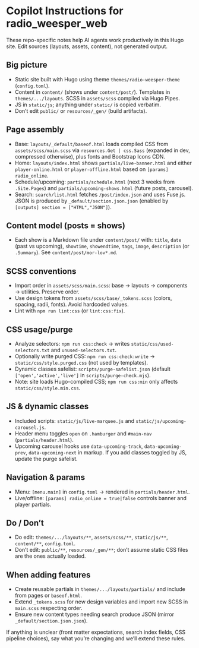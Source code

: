 # Copilot Instructions for radio_weesper_web

These repo-specific notes help AI agents work productively in this Hugo site. Edit sources (layouts, assets, content), not generated output.

## Big picture
- Static site built with Hugo using theme `themes/radio-weesper-theme` (`config.toml`).
- Content in `content/` (shows under `content/post/`). Templates in `themes/.../layouts`. SCSS in `assets/scss` compiled via Hugo Pipes.
- JS in `static/js`; anything under `static/` is copied verbatim.
- Don’t edit `public/` or `resources/_gen/` (build artifacts).

## Page assembly
- Base: `layouts/_default/baseof.html` loads compiled CSS from `assets/scss/main.scss` via `resources.Get | css.Sass` (expanded in dev, compressed otherwise), plus fonts and Bootstrap Icons CDN.
- Home: `layouts/index.html` shows `partials/live-banner.html` and either `player-online.html` or `player-offline.html` based on `[params] radio_online`.
- Schedule/upcoming: `partials/schedule.html` (next 3 weeks from `.Site.Pages`) and `partials/upcoming-shows.html` (future posts, carousel).
- Search: `search/list.html` fetches `/post/index.json` and uses Fuse.js. JSON is produced by `_default/section.json.json` (enabled by `[outputs] section = ["HTML","JSON"]`).

## Content model (posts = shows)
- Each show is a Markdown file under `content/post/` with: `title`, `date` (past vs upcoming), `showtime`, `showendtime`, `tags`, `image`, `description` (or `.Summary`). See `content/post/mor-lov*.md`.

## SCSS conventions
- Import order in `assets/scss/main.scss`: base → layouts → components → utilities. Preserve order.
- Use design tokens from `assets/scss/base/_tokens.scss` (colors, spacing, radii, fonts). Avoid hardcoded values.
- Lint with `npm run lint:css` (or `lint:css:fix`).

## CSS usage/purge
- Analyze selectors: `npm run css:check` → writes `static/css/used-selectors.txt` and `unused-selectors.txt`.
- Optionally write purged CSS: `npm run css:check:write` → `static/css/style.purged.css` (not used by templates).
- Dynamic classes safelist: `scripts/purge-safelist.json` (default `['open','active','live']` in `scripts/purge-check.mjs`).
- Note: site loads Hugo-compiled CSS; `npm run css:min` only affects `static/css/style.min.css`.

## JS & dynamic classes
- Included scripts: `static/js/live-marquee.js` and `static/js/upcoming-carousel.js`.
- Header menu toggles `open` on `.hamburger` and `#main-nav` (`partials/header.html`).
- Upcoming carousel hooks use `data-upcoming-track`, `data-upcoming-prev`, `data-upcoming-next` in markup. If you add classes toggled by JS, update the purge safelist.

## Navigation & params
- Menu: `[menu.main]` in `config.toml` → rendered in `partials/header.html`.
- Live/offline: `[params] radio_online = true|false` controls banner and player partials.

## Do / Don’t
- Do edit: `themes/.../layouts/**`, `assets/scss/**`, `static/js/**`, `content/**`, `config.toml`.
- Don’t edit: `public/**`, `resources/_gen/**`; don’t assume static CSS files are the ones actually loaded.

## When adding features
- Create reusable partials in `themes/.../layouts/partials/` and include from pages or `baseof.html`.
- Extend `_tokens.scss` for new design variables and import new SCSS in `main.scss` respecting order.
- Ensure new content types needing search produce JSON (mirror `_default/section.json.json`).

If anything is unclear (front matter expectations, search index fields, CSS pipeline choices), say what you’re changing and we’ll extend these rules.
